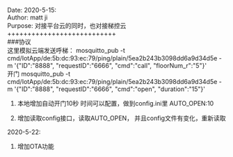 Date: 2020-5-15:  
Author: matt ji  
Purpose: 对接平台云的同时，也对接梯控云  
+++++++++++++++++++++++++++   
###协议  
这里模拟云端发送呼梯：
mosquitto_pub -t cmd/IotApp/de:5b:dc:93:ec:79/ping/plain/5ea2b243b3098dd6a9d34d5e  -m '{"ID":"8888", "requestID":"6666", "cmd":"call", "floorNum_r":"5"}'  
开门
mosquitto_pub -t cmd/IotApp/de:5b:dc:93:ec:79/ping/plain/5ea2b243b3098dd6a9d34d5e  -m '{"ID":"8888", "requestID":"6666", "cmd":"open", "duration":"15"}'  

1. 本地增加自动开门10秒
	时间可以配置，做到config.ini里
	AUTO_OPEN:10

2. 增加读取config接口，读取AUTO_OPEN，
    并且config文件有变化，重新读取   

2020-5-22:  
1. 增加OTA功能  
